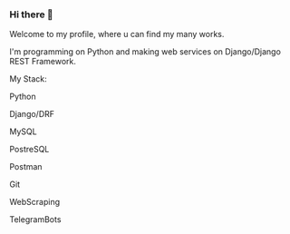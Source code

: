 ### Hi there 👋

Welcome to my profile, where u can find my many works.

I'm programming on Python and making web services on Django/Django REST Framework.

My Stack:

  Python
  
  Django/DRF
  
  MySQL
  
  PostreSQL
  
  Postman
  
  Git
  
  WebScraping
  
  TelegramBots
